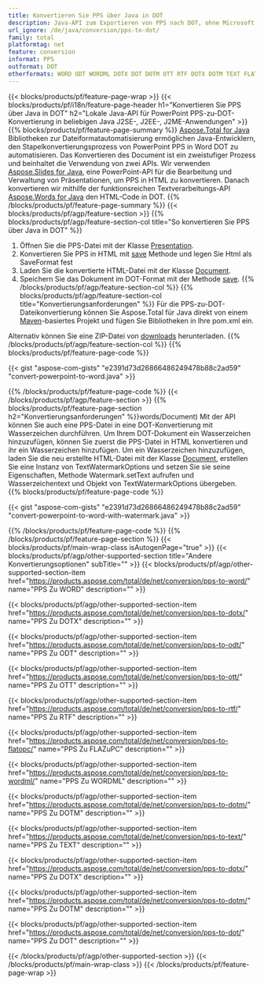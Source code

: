 ```yaml
---
title: Konvertieren Sie PPS über Java in DOT
description: Java-API zum Exportieren von PPS nach DOT, ohne Microsoft Word oder PowerPoint zu verwenden
url_ignore: /de/java/conversion/pps-to-dot/
family: total
platformtag: net
feature: conversion
informat: PPS
outformat: DOT
otherformats: WORD ODT WORDML DOTX DOT DOTM OTT RTF DOTX DOTM TEXT FLATOPC
---
```

{{< blocks/products/pf/feature-page-wrap >}}
{{< blocks/products/pf/i18n/feature-page-header h1="Konvertieren Sie PPS über Java in DOT" h2="Lokale Java-API für PowerPoint PPS-zu-DOT-Konvertierung in beliebigen Java J2SE-, J2EE-, J2ME-Anwendungen" >}}
{{% blocks/products/pf/feature-page-summary %}}
[Aspose.Total for Java](https://products.aspose.com/total/java/) Bibliotheken zur Dateiformatautomatisierung ermöglichen Java-Entwicklern, den Stapelkonvertierungsprozess von PowerPoint PPS in Word DOT zu automatisieren. Das Konvertieren des Document ist ein zweistufiger Prozess und beinhaltet die Verwendung von zwei APIs. Wir verwenden [Aspose.Slides for Java](https://products.aspose.com/slides/java/), eine PowerPoint-API für die Bearbeitung und Verwaltung von Präsentationen, um PPS in HTML zu konvertieren. Danach konvertieren wir mithilfe der funktionsreichen Textverarbeitungs-API [Aspose.Words for Java](https://products.aspose.com/words/java/) den HTML-Code in DOT.
{{% /blocks/products/pf/feature-page-summary  %}}
{{< blocks/products/pf/agp/feature-section >}}
{{% blocks/products/pf/agp/feature-section-col title="So konvertieren Sie PPS über Java in DOT" %}}
1. Öffnen Sie die PPS-Datei mit der Klasse [Presentation](https://apireference.aspose.com/slides/java/com.aspose.slides/Presentation).
2. Konvertieren Sie PPS in HTML mit [save](https://apireference.aspose.com/slides/java/com.aspose.slides/Presentation#save-java.lang.String-int-com.aspose.slides.ISaveOptions-) Methode und legen Sie Html als SaveFormat fest
3. Laden Sie die konvertierte HTML-Datei mit der Klasse [Document](https://apireference.aspose.com/words/java/com.aspose.words/Document).
4. Speichern Sie das Dokument im DOT-Format mit der Methode [save](https://apireference.aspose.com/words/java/com.aspose.words/Document#save(java.lang.String,int)).
{{% /blocks/products/pf/agp/feature-section-col %}}
{{% blocks/products/pf/agp/feature-section-col title="Konvertierungsanforderungen" %}}
Für die PPS-zu-DOT-Dateikonvertierung können Sie Aspose.Total für Java direkt von einem [Maven](https://repository.aspose.com/webapp/#/artifacts/browse/tree/General/repo/com/aspose/aspose-total)-basiertes Projekt und fügen Sie Bibliotheken in Ihre pom.xml ein.

Alternativ können Sie eine ZIP-Datei von [downloads](https://downloads.aspose.com/total/java) herunterladen.
{{% /blocks/products/pf/agp/feature-section-col %}}
{{% blocks/products/pf/feature-page-code %}}

{{< gist "aspose-com-gists" "e2391d73d26866486249478b88c2ad59" "convert-powerpoint-to-word.java" >}}


{{% /blocks/products/pf/feature-page-code %}}
{{< /blocks/products/pf/agp/feature-section >}}
{{% blocks/products/pf/feature-page-section  h2="Konvertierungsanforderungen" %}}words/Document)
Mit der API können Sie auch eine PPS-Datei in eine DOT-Konvertierung mit Wasserzeichen durchführen. Um Ihrem DOT-Dokument ein Wasserzeichen hinzuzufügen, können Sie zuerst die PPS-Datei in HTML konvertieren und ihr ein Wasserzeichen hinzufügen. Um ein Wasserzeichen hinzuzufügen, laden Sie die neu erstellte HTML-Datei mit der Klasse [Document](https://apireference.aspose.com/words/java/com.aspose.words/Document), erstellen Sie eine Instanz von TextWatermarkOptions und setzen Sie sie seine Eigenschaften, Methode Watermark.setText aufrufen und Wasserzeichentext und Objekt von TextWatermarkOptions übergeben.  
{{% blocks/products/pf/feature-page-code %}}

{{< gist "aspose-com-gists" "e2391d73d26866486249478b88c2ad59" "convert-powerpoint-to-word-with-watermark.java" >}}

{{% /blocks/products/pf/feature-page-code  %}}
{{% /blocks/products/pf/feature-page-section %}}
{{< blocks/products/pf/main-wrap-class isAutogenPage="true" >}}
{{< blocks/products/pf/agp/other-supported-section title="Andere Konvertierungsoptionen" subTitle="" >}}
{{< blocks/products/pf/agp/other-supported-section-item href="https://products.aspose.com/total/de/net/conversion/pps-to-word/" name="PPS Zu WORD" description="" >}}

{{< blocks/products/pf/agp/other-supported-section-item href="https://products.aspose.com/total/de/net/conversion/pps-to-dotx/" name="PPS Zu DOTX" description="" >}}

{{< blocks/products/pf/agp/other-supported-section-item href="https://products.aspose.com/total/de/net/conversion/pps-to-odt/" name="PPS Zu ODT" description="" >}}

{{< blocks/products/pf/agp/other-supported-section-item href="https://products.aspose.com/total/de/net/conversion/pps-to-ott/" name="PPS Zu OTT" description="" >}}

{{< blocks/products/pf/agp/other-supported-section-item href="https://products.aspose.com/total/de/net/conversion/pps-to-rtf/" name="PPS Zu RTF" description="" >}}

{{< blocks/products/pf/agp/other-supported-section-item href="https://products.aspose.com/total/de/net/conversion/pps-to-flatopc/" name="PPS Zu FLAZuPC" description="" >}}

{{< blocks/products/pf/agp/other-supported-section-item href="https://products.aspose.com/total/de/net/conversion/pps-to-wordml/" name="PPS Zu WORDML" description="" >}}

{{< blocks/products/pf/agp/other-supported-section-item href="https://products.aspose.com/total/de/net/conversion/pps-to-dotm/" name="PPS Zu DOTM" description="" >}}

{{< blocks/products/pf/agp/other-supported-section-item href="https://products.aspose.com/total/de/net/conversion/pps-to-text/" name="PPS Zu TEXT" description="" >}}

{{< blocks/products/pf/agp/other-supported-section-item href="https://products.aspose.com/total/de/net/conversion/pps-to-dotx/" name="PPS Zu DOTX" description="" >}}

{{< blocks/products/pf/agp/other-supported-section-item href="https://products.aspose.com/total/de/net/conversion/pps-to-dotm/" name="PPS Zu DOTM" description="" >}}

{{< blocks/products/pf/agp/other-supported-section-item href="https://products.aspose.com/total/de/net/conversion/pps-to-dot/" name="PPS Zu DOT" description="" >}}


{{< /blocks/products/pf/agp/other-supported-section >}}
{{< /blocks/products/pf/main-wrap-class >}}
{{< /blocks/products/pf/feature-page-wrap >}}